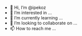 - 👋 Hi, I’m @ipekoz
- 👀 I’m interested in ...
- 🌱 I’m currently learning ...
- 💞️ I’m looking to collaborate on ...
- 📫 How to reach me ...

<!---
ipekoz/ipekoz is a ✨ special ✨ repository because its `README.md` (this file) appears on your GitHub profile.
You can click the Preview link to take a look at your changes.
--->
